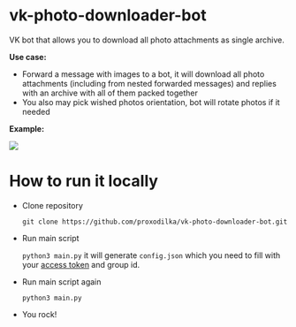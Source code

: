 # vk-photo-downloader-bot
VK bot that allows you to download all photo attachments as single archive.

**Use case:**

  - Forward a message with images to a bot, it will download all photo attachments (including from nested forwarded messages)
  and replies with an archive with all of them packed together
  - You also may pick wished photos orientation, bot will rotate photos if it needed
  
**Example:**

![](https://psv4.userapi.com/c856232/u161846336/docs/d12/550b09676d4e/ezgif_com-video-to-gif_1.gif?extra=JmgCSJGnqDA7kbWzP-HGvosONHN2B7RrTYrM5ALKVARtjcnYuXQNQZZvwcANgQq65odobImDxJjyowg7pKp8sX-J6-5J7lK0E6-e3q71RMSvI5yS6GG5b84ravpfFl0Z4UPx0EQ7DC9iWj3IWWibP98)

# How to run it locally

- Clone repository

  `git clone https://github.com/proxodilka/vk-photo-downloader-bot.git`
- Run main script

  `python3 main.py` it will generate `config.json` which you need to fill with your [access token](https://vk.com/dev/access_token) and group id.
- Run main script again

  `python3 main.py`
- You rock!
